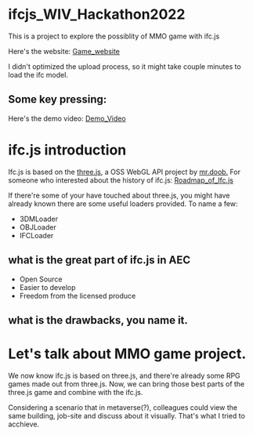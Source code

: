 # ifcjs_WIV_Hackathon2022

This is a project to explore the possiblity of MMO game with ifc.js

Here's the website:
[Game_website](https://ifcjs-game.herokuapp.com/)

I didn't optimized the upload process, so it might take couple minutes to load the ifc model.

Some key pressing:
- 

Here's the demo video:
[Demo_Video](https://www.youtube.com/watch?v=VhPUefXLxsI)


# ifc.js introduction
Ifc.js is based on the [three.js](https://threejs.org/), a OSS WebGL API project by [mr.doob.](https://twitter.com/mrdoob) 
For someone who interested about the history of ifc.js: 
[Roadmap_of_Ifc.js](https://airtable.com/shrP82Kgb9Q1LEgbU/tblEnrnOX7FSZVdOu)

If there're some of your have touched about three.js, you might have already known there are some useful loaders provided.
To name a few:
- 3DMLoader
- OBJLoader
- IFCLoader

## what is the great part of ifc.js in AEC

- Open Source
- Easier to develop
- Freedom from the licensed produce

## what is the drawbacks, you name it.

# Let's talk about MMO game project.
We now know ifc.js is based on three.js, and there're already some RPG games made out from three.js.
Now, we can bring those best parts of the three.js game and combine with the ifc.js.

Considering a scenario that in metaverse(?), colleagues could view the same building, job-site and discuss about it visually.
That's what I tried to acchieve.

